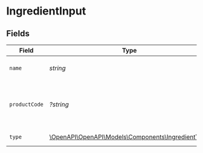 # IngredientInput


## Fields

| Field                                                                                          | Type                                                                                           | Required                                                                                       | Description                                                                                    | Example                                                                                        |
| ---------------------------------------------------------------------------------------------- | ---------------------------------------------------------------------------------------------- | ---------------------------------------------------------------------------------------------- | ---------------------------------------------------------------------------------------------- | ---------------------------------------------------------------------------------------------- |
| `name`                                                                                         | *string*                                                                                       | :heavy_check_mark:                                                                             | The name of the ingredient.                                                                    | Sugar Syrup                                                                                    |
| `productCode`                                                                                  | *?string*                                                                                      | :heavy_minus_sign:                                                                             | The product code of the ingredient, only available when authenticated.                         | AC-A2DF3                                                                                       |
| `type`                                                                                         | [\OpenAPI\OpenAPI\Models\Components\IngredientType](../../Models/Components/IngredientType.md) | :heavy_check_mark:                                                                             | The type of ingredient.                                                                        |                                                                                                |
